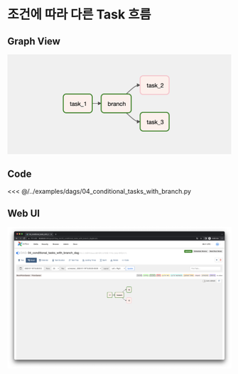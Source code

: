 # 조건에 따라 다른 Task 흐름

## Graph View

![image-20220123003919600](image-20220123003919600.png)



## Code

<<< @/../examples/dags/04_conditional_tasks_with_branch.py



## Web UI

![image-20220122171121697](image-20220122171121697.png)
